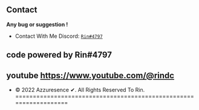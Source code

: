 

## Contact
**Any bug or suggestion !**
 - Contact With Me Discord: [`Rin#4797`](https://rinzxx.ga/servers/)

## code powered by Rin#4797
## youtube https://www.youtube.com/@rindc
* © 2022 Azzuresence ✔. All Rights Reserved To Rin.
==================================================================
